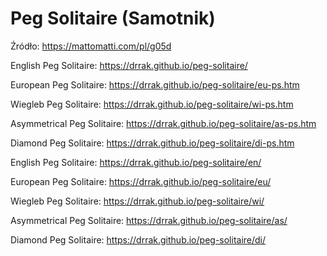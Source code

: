 # Peg Solitaire (Samotnik)
Źródło: https://mattomatti.com/pl/g05d

English Peg Solitaire: https://drrak.github.io/peg-solitaire/

European Peg Solitaire: https://drrak.github.io/peg-solitaire/eu-ps.htm

Wiegleb Peg Solitaire: https://drrak.github.io/peg-solitaire/wi-ps.htm

Asymmetrical Peg Solitaire: https://drrak.github.io/peg-solitaire/as-ps.htm

Diamond Peg Solitaire: https://drrak.github.io/peg-solitaire/di-ps.htm

English Peg Solitaire: https://drrak.github.io/peg-solitaire/en/

European Peg Solitaire: https://drrak.github.io/peg-solitaire/eu/

Wiegleb Peg Solitaire: https://drrak.github.io/peg-solitaire/wi/

Asymmetrical Peg Solitaire: https://drrak.github.io/peg-solitaire/as/

Diamond Peg Solitaire: https://drrak.github.io/peg-solitaire/di/
